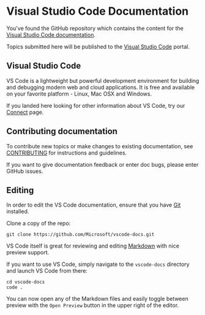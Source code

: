 # Visual Studio Code Documentation

You've found the GitHub repository which contains the content for the [Visual Studio Code documentation](http://code.visualstudio.com/docs).

Topics submitted here will be published to the [Visual Studio Code](http://code.visualstudio.com) portal.

## Visual Studio Code

VS Code is a lightweight but powerful development environment for building and debugging modern web and cloud applications.  It is free and available on your favorite platform - Linux, Mac OSX and Windows.

If you landed here looking for other information about VS Code, try our [Connect](http://code.visualstudio.com/Home/Connect) page.

## Contributing documentation

To contribute new topics or make changes to existing documentation, see [CONTRIBUTING](https://github.com/Microsoft/vscode-docs/blob/master/CONTRIBUTING.md) for instructions and guidelines.

If you want to give documentation feedback or enter doc bugs, please enter GitHub issues.

## Editing

In order to edit the VS Code documentation, ensure that you have [Git](http://git-scm.com/downloads) installed.

Clone a copy of the repo:

```
git clone https://github.com/Microsoft/vscode-docs.git
```

VS Code itself is great for reviewing and editing [Markdown](http://code.visualstudio.com/docs/languages/markdown) with nice preview support.

If you want to use VS Code, simply navigate to the `vscode-docs` directory and launch VS Code from there:

```
cd vscode-docs
code .
```
You can now open any of the Markdown files and easily toggle between preview with the `Open Preview` button in the upper right of the editor.  

 
